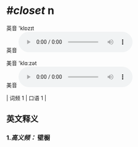 # ***\#closet*** n
英音 'klɒzɪt  
英音
<audio src="./media/closet-B.aac" controls="controls"></audio>

美音 'klɑːzət  
美音
<audio src="./media/closet2.aac" controls="controls"></audio>



| 词频 1 | 口语 1 |  

英文释义
---
### 1.*高义频：* **壁橱**  


